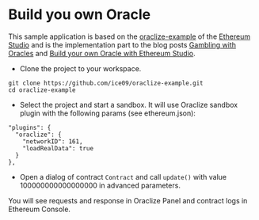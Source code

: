 # Build you own Oracle

This sample application is based on the <a href='https://github.com/ether-camp/oraclize-example'>oraclize-example</a> of the <a href='http://live.ether.camp'>Ethereum Studio</a> and is the implementation part to the blog posts <a href=''>Gambling with Oracles</a> and <a href=''>Build your own Oracle with Ethereum Studio</a>.

* Clone the project to your workspace.
```
git clone https://github.com/ice09/oraclize-example.git
cd oraclize-example
```
* Select the project and start a sandbox. It will use Oraclize sandbox plugin with the following params (see ethereum.json):
```
"plugins": {
  "oraclize": {
    "networkID": 161,
    "loadRealData": true
  }
},
```
* Open a dialog of contract `Contract` and call `update()` with value 100000000000000000 in advanced parameters.

You will see requests and response in Oraclize Panel and contract logs in Ethereum Console.

